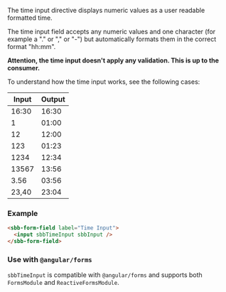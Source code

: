 The time input directive displays numeric values as a user readable formatted time.

The time input field accepts any numeric values and one character
(for example a "." or "," or "-") but automatically formats them in the correct format "hh:mm".

**Attention, the time input doesn't apply any validation. This is up to the consumer.**

To understand how the time input works, see the following cases:

| Input | Output |
| ----- | ------ |
| 16:30 | 16:30  |
| 1     | 01:00  |
| 12    | 12:00  |
| 123   | 01:23  |
| 1234  | 12:34  |
| 13567 | 13:56  |
| 3.56  | 03:56  |
| 23,40 | 23:04  |

### Example

```html
<sbb-form-field label="Time Input">
  <input sbbTimeInput sbbInput />
</sbb-form-field>
```

### Use with `@angular/forms`

`sbbTimeInput` is compatible with `@angular/forms` and supports both `FormsModule`
and `ReactiveFormsModule`.

